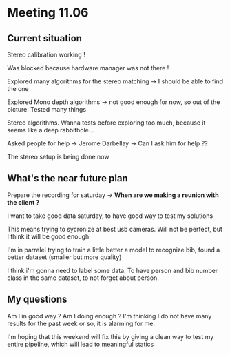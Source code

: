# Meeting 11.06

## Current situation



Stereo calibration working ! 

Was blocked because hardware manager was not there !

Explored many algorithms for the stereo matching -> I should be able to find the one

Explored Mono depth algorithms -> not good enough for now, so out of the picture. Tested many things

Stereo algorithms. Wanna tests before exploring too much, because it seems like a deep rabbithole...

Asked people for help -> Jerome Darbellay -> Can I ask him for help ?? 

The stereo setup is being done now



## What's the near future plan

Prepare the recording for saturday -> **When are we making a reunion with the client ?**

I want to take good data saturday, to have good way to test my solutions

This means trying to sycronize at best usb cameras. Will not be perfect, but I think it will be good enough

I'm in parrelel trying to train a little better a model to recognize bib, found a better dataset (smaller but more quality)

I think i'm gonna need to label some data. To have person and bib number class in the same dataset, to not forget about person.


## My questions

Am I in good way ? Am I doing enough ? I'm thinking I do not have many results for the past week or so, it is alarming for me.

I'm hoping that this weekend will fix this by giving a clean way to test my entire pipeline, which will lead to meaningful statics


